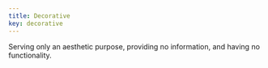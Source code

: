 ```yaml
---
title: Decorative
key: decorative
---
```


Serving only an aesthetic purpose, providing no information, and having no functionality.
